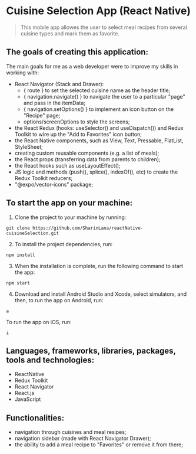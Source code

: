 # Cuisine Selection App (React Native)

> This mobile app allowes the user to select meal recipes from several cuisine types and mark them as favorite.

## The goals of creating this application:

The main goals for me as a web developer were to improve my skills in working with:

- React Navigator (Stack and Drawer):
  - { route } to set the selected cuisine name as the header title;
  - { navigation.navigate() } to navigate the user to a particular "page" and pass in the itemData;
  - { navigation.setOptions() } to implement an icon button on the "Recipe" page;
  - options/screenOptions to style the screens;
- the React Redux (hooks: useSelector() and useDispatch()) and Redux Toolkit to wire up the "Add to Favorites" icon button;
- the React Native components, such as View, Text, Pressable, FlatList, StyleSheet;
- creating custom reusable components (e.g. a list of meals);
- the React props (transferring data from parents to children);
- the React hooks such as useLayoutEffect();
- JS logic and methods (push(), splice(), indexOf(), etc) to create the Redux Toolkit reducers;
- "@expo/vector-icons" package;

## To start the app on your machine:

1. Clone the project to your machine by running:

```
git clone https://github.com/SharinLana/reactNative-cuisineSelection.git
```

2. To install the project dependencies, run:

```
npm install
```

3. When the installation is complete, run the following command to start the app:

```
npm start
```

4. Download and install Android Studio and Xcode, select simulators, and then, to run the app on Android, run:

```
a
```

To run the app on iOS, run:

```
i
```

## Languages, frameworks, libraries, packages, tools and technologies:

- ReactNative
- Redux Toolkit
- React Navigator
- React.js
- JavaScript

## Functionalities:

- navigation through cuisines and meal resipes;
- navigation sidebar (made with React Navigator Drawer);
- the ability to add a meal recipe to "Favorites" or remove it from there;
